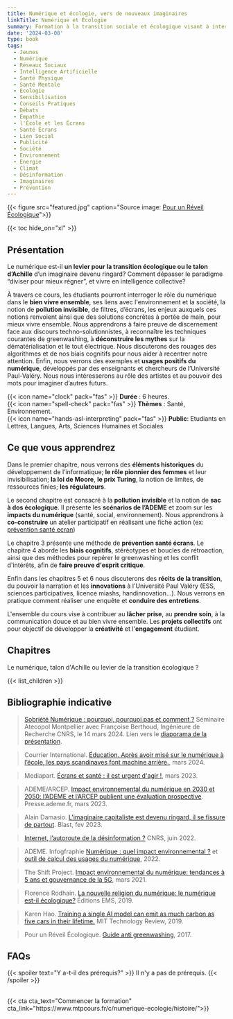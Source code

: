 ```yaml
---
title: Numérique et écologie, vers de nouveaux imaginaires
linkTitle: Numérique et Écologie
summary: Formation à la transition sociale et écologique visant à interroger les impacts du numérique et nos usages, pour bien vivre ensemble. Prévention santé écrans, pouvoir des imaginaires et récits de la transition.
date: '2024-03-08'
type: book
tags:
  - Jeunes
  - Numérique
  - Réseaux Sociaux
  - Intelligence Artificielle
  - Santé Physique
  - Santé Mentale
  - Ecologie
  - Sensibilisation
  - Conseils Pratiques
  - Débats
  - Empathie
  - l'École et les Écrans
  - Santé Écrans
  - Lien Social
  - Publicité
  - Société
  - Environnement
  - Energie
  - Climat
  - Désinformation
  - Imaginaires
  - Prévention
---
```


{{< figure src="featured.jpg" caption="Source image: [Pour un Réveil Écologique](https://pour-un-reveil-ecologique.org/fr/)">}}

{{< toc hide_on="xl" >}}

## Présentation

Le numérique est-il <b>un levier pour la transition écologique ou le talon d’Achille</b> d’un imaginaire devenu ringard? Comment dépasser le paradigme “diviser pour mieux régner”, et vivre en intelligence collective? 

À travers ce cours, les étudiants pourront interroger le rôle du numérique dans le <b>bien vivre ensemble</b>, ses liens avec l'environnement et la société, la notion de <b>pollution invisible</b>, de filtres, d’écrans, les enjeux auxquels ces notions renvoient ainsi que des solutions concrètes à portée de main, pour mieux vivre ensemble. Nous apprendrons à faire preuve de discernement face aux discours techno-solutionnistes, à reconnaître les techniques courantes de greenwashing, à <b>déconstruire les mythes</b> sur la dématérialisation et le tout électrique. Nous discuterons des rouages des algorithmes et de nos biais cognitifs pour nous aider à recentrer notre attention. Enfin, nous verrons des exemples et <b>usages positifs du numérique</b>, développés par des enseignants et chercheurs de l’Université Paul-Valéry. Nous nous intéresserons au rôle des artistes et au pouvoir des mots pour imaginer d’autres futurs.

{{< icon name="clock" pack="fas" >}} <b>Durée</b> : 6 heures. <br>
{{< icon name="spell-check" pack="fas" >}} <b>Thèmes</b> : Santé, Environnement. <br>
{{< icon name="hands-asl-interpreting" pack="fas" >}} <b>Public</b>: Etudiants en Lettres, Langues, Arts, Sciences Humaines et Sociales

## Ce que vous apprendrez

Dans le premier chapitre, nous verrons des <b>éléments historiques</b> du développement de l’informatique; <b>le rôle pionnier des femmes</b> et leur invisibilisation; <b>la loi de Moore</b>, <b>le prix Turing</b>, la notion de limites, de ressources finies; <b>les régulateurs</b>.

Le second chapitre est consacré à la <b>pollution invisible</b> et la notion de <b>sac à dos écologique</b>. Il présente les <b>scénarios de l’ADEME</b> et zoom sur les <b>impacts du numérique</b> (santé, social, environnement). Nous apprendrons à <b>co-construire</b> un atelier participatif en réalisant une fiche action (ex: [prévention santé ecran](https://www.mtpcours.fr/c/numerique-ecologie/prevention-sante-ecrans/))

Le chapitre 3 présente une méthode de <b>prévention santé écrans</b>. Le chapitre 4 aborde les <b>biais cognitifs</b>, stéréotypes et boucles de rétroaction, ainsi que des méthodes pour repérer le greenwashing et les conflit d'intérêts, afin de <b>faire preuve d'esprit critique</b>.

Enfin dans les chapitres 5 et 6 nous discuterons des <b>récits de la transition</b>, du pouvoir la narration et les <b>innovations</b> à l'Université Paul Valéry (ESS, sciences participatives, licence miashs, handinnovation...). Nous verrons en pratique comment réaliser une enquête et <b>conduire des entretiens</b>.

L'ensemble du cours vise à contribuer au <b>lâcher prise</b>, au <b>prendre soin</b>, à la communication douce et au bien vivre ensemble. 
Les <b>projets collectifs</b> ont pour objectif de développer la <b>créativité</b> et l'<b>engagement</b> étudiant.

## Chapitres

Le numérique, talon d'Achille ou levier de la transition écologique ? 

{{< list_children >}}

## Bibliographie indicative

> [Sobriété Numérique : pourquoi, pourquoi pas et comment ?](https://atecopolmtp.hypotheses.org/352) Séminaire Atecopol Montpellier avec Françoise Berthoud, Ingénieure de Recherche CNRS, le 14 mars 2024. Lien vers le [diaporama de la présentation](https://atecopolmtp.hypotheses.org/files/2024/03/Sobriete-Numerique-atecopol-montpellier-mars-2024.pdf).

> Courrier International. [Éducation. Après avoir misé sur le numérique à l’école, les pays scandinaves font machine arrière.](https://www.courrierinternational.com/article/education-apres-avoir-mise-sur-le-numerique-a-l-ecole-les-pays-scandinaves-font-machine-arriere), mars 2024.

> Mediapart. [Écrans et santé : il est urgent d'agir !](https://blogs.mediapart.fr/emmanuel-prados/blog/020323/ecrans-et-sante-il-est-urgent-d-agir), mars 2023.

> ADEME/ARCEP. [Impact environnemental du numérique en 2030 et 2050: l’ADEME et l’ARCEP publient une évaluation prospective](https://presse.ademe.fr/2023/03/impact-environnemental-du-numerique-en-2030-et-2050-lademe-et-larcep-publient-une-evaluation-prospective.html). Presse.ademe.fr, mars 2023.

> Alain Damasio. [L'imaginaire capitaliste est devenu ringard, il se fissure de partout](https://www.youtube.com/watch?v=Y8SpcxR6FjQ). Blast, fev 2023.

> [Internet, l’autoroute de la désinformation ?](https://lejournal.cnrs.fr/articles/internet-lautoroute-de-la-desinformation) CNRS, juin 2022.

> ADEME. Infogfraphie [Numérique : quel impact environnemental ?](https://infos.ademe.fr/magazine-avril-2022/faits-et-chiffres/numerique-quel-impact-environnemental/) et [outil de calcul des usages du numérique](https://agirpourlatransition.ademe.fr/particuliers/bureau/numerique/calculez-lempreinte-carbone-usages-numeriques), 2022.

> The Shift Project. [Impact environnemental du numérique: tendances à 5 ans et gouvernance de la 5G](https://theshiftproject.org/wp-content/uploads/2021/03/Note-danalyse_Numerique-et-5G_30-mars-2021.pdf), mars 2021.

> Florence Rodhain. [La nouvelle religion du numérique: le numérique est-il écologique?](https://www.editions-ems.fr/boutique/la-nouvelle-religion-du-numerique-le-numerique-est-il-ecologique/) Éditions EMS, 2019.

> Karen Hao. [Training a single AI model can emit as much carbon as five cars in their lifetime.](https://www.technologyreview.com/2019/06/06/239031/training-a-single-ai-model-can-emit-as-much-carbon-as-five-cars-in-their-lifetimes/) MIT Technology Review, 2019.

> Pour un Réveil Écologique. [Guide anti greenwashing](https://pour-un-reveil-ecologique.org/fr/les-entreprises-nous-repondent/#guide-anti-greenwashing), 2017.

## FAQs

{{< spoiler text="Y a-t-il des prérequis?" >}}
Il n'y a pas de prérequis.
{{< /spoiler >}}

<br>
{{< cta cta_text="Commencer la formation" cta_link="https://www.mtpcours.fr/c/numerique-ecologie/histoire/">}}